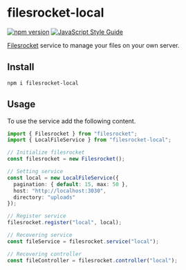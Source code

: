 # filesrocket-local

[![npm version](https://badge.fury.io/js/filesrocket-local.svg)](https://badge.fury.io/js/filesrocket-local) [![JavaScript Style Guide](https://img.shields.io/badge/code_style-standard-brightgreen.svg)](https://standardjs.com)

[Filesrocket](https://github.com/Filesrocket/filesrocket-local) service to manage your files on your own server.

## Install

```
npm i filesrocket-local
```

## Usage

To use the service add the following content.

```ts
import { Filesrocket } from "filesrocket";
import { LocalFileService } from "filesrocket-local";

// Initialize filesrocket
const filesrocket = new Filesrocket();

// Setting service
const local = new LocalFileService({
  pagination: { default: 15, max: 50 },
  host: "http://localhost:3030",
  directory: "uploads"
});

// Register service
filesrocket.register("local", local);

// Recovering service
const fileService = filesrocket.service("local");

// Recovering controller
const fileController = filesrocket.controller("local");
```
